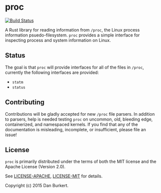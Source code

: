# proc

[![Build
Status](https://travis-ci.org/danburkert/proc-rs.svg)](https://travis-ci.org/danburkert/proc-rs)

A Rust library for reading information from `/proc`, the Linux process
information psuedo-filesystem. `proc` provides a simple interface for inspecting
process and system information on Linux.

## Status

The goal is that `proc` will provide interfaces for all of the files in `/proc`,
currently the following interfaces are provided:

* `statm`
* `status`

## Contributing

Contributions will be gladly accepted for new `/proc` file parsers.  In addition
to parsers, help is needed testing `proc` on uncommon, old, bleeding edge,
containerized, and namespaced kernels. If you find that any of the documentation
is misleading, incomplete, or insufficient, please file an issue!

## License

`proc` is primarily distributed under the terms of both the MIT license and the
Apache License (Version 2.0).

See [LICENSE-APACHE](LICENSE-APACHE), [LICENSE-MIT](LICENSE-MIT) for details.

Copyright (c) 2015 Dan Burkert.
